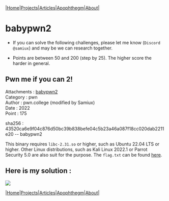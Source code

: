 |[Home](/README.md)|[Projects](/projects.md)|[Articles](/articles.md)|[Apophthegm](/apophthegm.md)|[About](/about.md)|

# babypwn2

- If you can solve the following challenges, please let me know (```Discord @samiux```) and may be we can research together.

- Points are between 50 and 200 (step by 25). The higher score the harder in general.

## Pwn me if you can 2!

Attachments : [babypwn2](https://github.com/samiux/CTF/raw/main/pwn/babypwn2/babypwn2)  
Category    : pwn  
Author      : pwn.college (modified by Samiux)  
Date        : 2022  
Point       : 175   

sha256      : 43520ca6e9f04c876d50bc39b838befe04c5b23a46a087f18cc020dab2211e20 -- babypwn2

This binary requires ```libc-2.31.so``` or higher, such as Ubuntu 22.04 LTS or higher.  Other Linux distributions, such as Kali Linux 2022.1 or Parrot Security 5.0 are also suit for the purpose.  The ```flag.txt``` can be found [here](https://github.com/samiux/CTF/raw/main/pwn/babypwn2/flag.txt).

## Here is my solution :

[![](https://img.youtube.com/vi/oEMTLc9YYy8/0.jpg)](https://www.youtube.com/watch?v=oEMTLc9YYy8 "babypwn2 solution")   

|[Home](/README.md)|[Projects](/projects.md)|[Articles](/articles.md)|[Apophthegm](/apophthegm.md)|[About](/about.md)|
